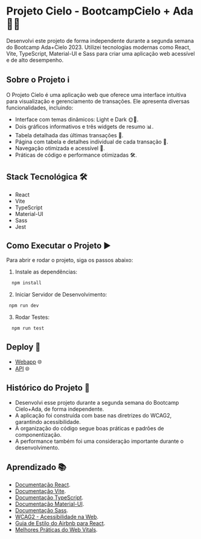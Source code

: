 # Projeto Cielo - BootcampCielo + Ada 👩‍💻

Desenvolvi este projeto de forma independente durante a segunda semana do Bootcamp Ada+Cielo 2023. Utilizei tecnologias modernas como React, Vite, TypeScript, Material-UI e Sass para criar uma aplicação web acessível e de alto desempenho.

## Sobre o Projeto ℹ️

O Projeto Cielo é uma aplicação web que oferece uma interface intuitiva para visualização e gerenciamento de transações. Ele apresenta diversas funcionalidades, incluindo:

- Interface com temas dinâmicos: Light e Dark 🌞🌚.
- Dois gráficos informativos e três widgets de resumo 📊.
- Tabela detalhada das últimas transações 📜.
- Página com tabela e detalhes individual de cada transação 📝.
- Navegação otimizada e acessível 🚀.
- Práticas de código e performance otimizadas 🛠️.

## Stack Tecnológica 🛠️

- React
- Vite
- TypeScript
- Material-UI
- Sass
- Jest


## Como Executar o Projeto ▶️

Para abrir e rodar o projeto, siga os passos abaixo:

1. Instale as dependências:
  ```bash
    npm install
  ```
2. Iniciar Servidor de Desenvolvimento:
  ```bash
   npm run dev
  ```

3. Rodar Testes:
  ```bash
    npm run test
  ```

## Deploy 🚀

- [Webapp](https://transactions-cielo-desafio-6s7ie3scw-thalitaleandras-projects.vercel.app/) 🌐
- [API](https://back-cielo-again-nrhau7z2v-thalitaleandras-projects.vercel.app/transactions) 🌐

## Histórico do Projeto 📆

- Desenvolvi esse projeto durante a segunda semana do Bootcamp Cielo+Ada, de forma independente.
- A aplicação foi construída com base nas diretrizes do WCAG2, garantindo acessibilidade.
- A organização do código segue boas práticas e padrões de componentização.
- A performance também foi uma consideração importante durante o desenvolvimento.

## Aprendizado 📚

- [Documentação React](https://reactjs.org/docs/getting-started.html).
- [Documentação Vite](https://vitejs.dev/guide/).
- [Documentação TypeScript](https://www.typescriptlang.org/docs/).
- [Documentação Material-UI](https://mui.com/).
- [Documentação Sass](https://sass-lang.com/documentation).
- [WCAG2 - Acessibilidade na Web](https://www.w3.org/WAI/WCAG2QuickRef/).
- [Guia de Estilo do Airbnb para React](https://airbnb.io/javascript/react/).
- [Melhores Práticas do Web Vitals](https://web.dev/vitals/).
